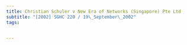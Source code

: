 ```yaml
---
title: Christian Schuler v New Era of Networks (Singapore) Pte Ltd 
subtitle: "[2002] SGHC 220 / 19\_September\_2002"
tags:


---
```


